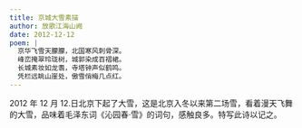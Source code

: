 ```yaml
---
title: 京城大雪素描
author: 放歌江海山阙
date: 2012-12-12
poem: |
  京华飞雪天朦朦，北国寒风刺骨深。
  峰峦掩翠玲珑树，城郭染成百褶裙。
  长城素妆如龙䎝，寺塔钟声似鹤鸣。
  凭栏远眺山崖处，傲雪俏梅几点红。
---
```


2012 年 12 月 12.日北京下起了大雪，这是北京入冬以来第二场雪，看着漫天飞舞的大雪，品味着毛泽东词《沁园春·雪》的词句，感触良多。特写此诗以记之。
